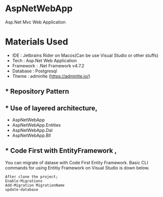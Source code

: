 # AspNetWebApp
Asp.Net Mvc Web Application

# Materials Used

- IDE : Jetbrains Rider on Macos(Can be use Visual Studio or other stuffs)
- Tech : Asp.Net Web Application
- Framework : .Net Framework v4.7.2
- Database : Postgresql
- Theme : adminlte (https://adminlte.io/)

## * Repository Pattern

## * Use of layered architecture,
- AspNetWebApp
- AspNetWebApp.Entities
- AspNetWebApp.Dal 
- AspNetWebApp.Bll

## * Code First with EntityFramework , 
You can migrate of datase with Code First Entity Framework.
Basic CLI commands for using Entitiy Framework on Visual Studio is down below.
```
After clone the project;
Enable-Migrations
Add-Migration MigrationName
update-database
```

